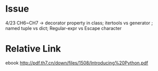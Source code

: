 # Issue
4/23 CH6~CH7 -> decorator property in class; itertools vs generator ; named tuple vs dict; Regular-expr vs Escape character

# Relative Link
ebook <IntroducingPython>
http://pdf.th7.cn/down/files/1508/Introducing%20Python.pdf
